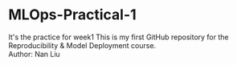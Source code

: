 # MLOps-Practical-1
It's the practice for week1
This is my first GitHub repository for the Reproducibility & Model Deployment course.  
Author: Nan Liu
